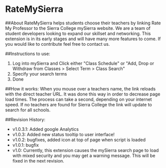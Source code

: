 # RateMySierra
##About
RateMySierra helps students choose their teachers by linking Rate My Professor to the Sierra College mySierra website.
We are a team of student developers looking to expand our skillset and networking.
This extension is in its early stages and will have many more features to come.
If you would like to contribute feel free to contact us.

##Instructions to use:
1. Log into mySierra and Click either "Class Schedule" or "Add, Drop or Withdraw from Classes > Select Term > Class Search"
2. Specify your search terms
3. Done


##How it works:
When you mouse over a teachers name, the link reloads with the direct teacher URL. It was done this way in order to decrease page load times. The process can take a second, depending on your internet speed. 
If no teachers are found for Sierra College the link will update to search for all schools.


##Revision History:
- v1.0.3.1: Added google Analytics 
- v1.0.3: Added new status tooltip to user interface! 
- v1.0.2: bugfixes, added icon at top of page when script is loaded 
- v1.0.1: bugfix 
- v1.0: Currently, this extension causes the mySierra search page to load with mixed security and you may get a warning message. This will be fixed in the next revision.
